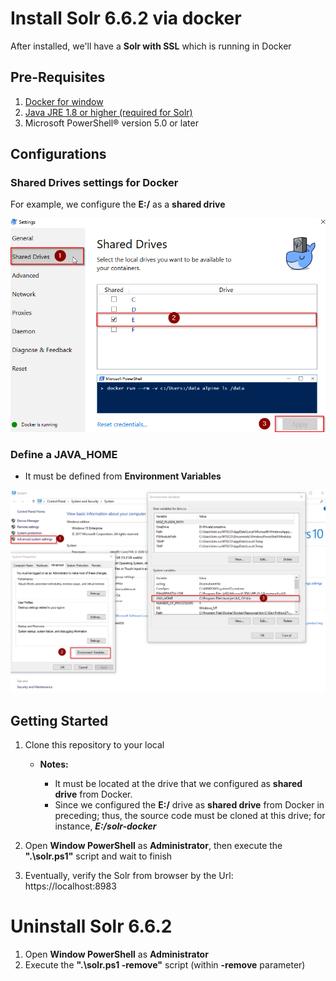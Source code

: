# Install Solr 6.6.2 via docker

After installed, we'll have a **Solr with SSL** which is running in Docker

## Pre-Requisites

1. [Docker for window](https://store.docker.com/editions/community/docker-ce-desktop-windows)
2. [Java JRE 1.8 or higher (required for Solr)](http://www.oracle.com/technetwork/java/javase/downloads/jre8-downloads-2133155.html)
3. Microsoft PowerShell® version 5.0 or later

## Configurations

### Shared Drives settings for Docker

For example, we configure the **E:/** as a __shared drive__ 

![Docker Shared Drives Settings](documents/Docker-SharedDrive-Settings.png)

### Define a JAVA_HOME

- It must be defined from **Environment Variables**

![JAVA_HOME](documents/JAVA_HOME.png)

## Getting Started

1. Clone this repository to your local
    * __Notes:__

        + It must be located at the drive that we configured as **shared drive** from Docker. 
        + Since we configured the **E:/** drive as **shared drive** from Docker in preceding; thus, the source code must be cloned at this drive; for instance, **_E:/solr-docker_** 

2. Open **Window PowerShell** as **Administrator**, then execute the **".\solr.ps1"** script and wait to finish
3. Eventually, verify the Solr from browser by the Url: https://localhost:8983


# Uninstall Solr 6.6.2

1. Open **Window PowerShell** as **Administrator**
2. Execute the **".\solr.ps1 -remove"** script (within **-remove** parameter)